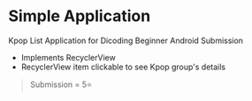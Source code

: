 # Simple Application
Kpop List Application for Dicoding Beginner Android Submission
- Implements RecyclerView
- RecyclerView item clickable to see Kpop group's details

> Submission = 5⭐
